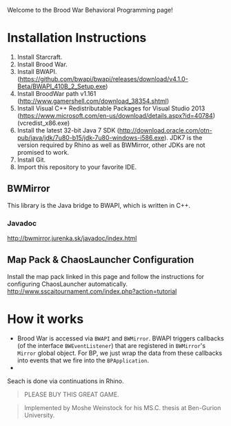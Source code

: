 Welcome to the Brood War Behavioral Programming page!

# Installation Instructions
1. Install Starcraft.
2. Install Brood War.
3. Install BWAPI. (https://github.com/bwapi/bwapi/releases/download/v4.1.0-Beta/BWAPI_410B_2_Setup.exe)
4. Install BroodWar path v1.161 (http://www.gamershell.com/download_38354.shtml)
5. Install Visual C++ Redistributable Packages for Visual Studio 2013 (https://www.microsoft.com/en-us/download/details.aspx?id=40784) (vcredist_x86.exe)
6. Install the latest 32-bit Java 7 SDK (http://download.oracle.com/otn-pub/java/jdk/7u80-b15/jdk-7u80-windows-i586.exe). JDK7 is the version required by Rhino as well as BWMirror, other JDKs are not promised to work.
7. Install Git.
8. Import this repository to your favorite IDE.

## BWMirror
This library is the Java bridge to BWAPI, which is written in C++.
### Javadoc
http://bwmirror.jurenka.sk/javadoc/index.html

## Map Pack & ChaosLauncher Configuration
Install the map pack linked in this page and follow the instructions for configuring ChaosLauncher automatically.
http://www.sscaitournament.com/index.php?action=tutorial


# How it works
* Brood War is accessed via `BWAPI` and `BWMirror`. BWAPI triggers callbacks (of the interface `BWEventListener`) that are registered in `BWMirror`'s `Mirror` global object. For BP, we just wrap the data from these callbacks into events that we fire into the `BPApplication`.
* 

Seach is done via continuations in Rhino.









> PLEASE BUY THIS GREAT GAME.

> Implemented by Moshe Weinstock for his MS.C. thesis at Ben-Gurion University.
